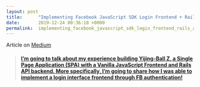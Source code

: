 ```yaml
---
layout: post
title:      "Implementing Facebook JavaScript SDK Login Frontend + Rails API Backend"
date:       2019-12-24 00:36:18 +0000
permalink:  implementing_facebook_javascript_sdk_login_frontend_rails_api_backend
---
```



Article on [Medium](https://medium.com/@fbohorqu/implementing-facebook-js-sdk-login-frontend-rails-api-backend-62bcbaa3f7da)

<blockquote class="embedly-card"><h4><a class="embedly-card" data-card-controls="0" href="https://medium.com/@fbohorqu/implementing-facebook-js-sdk-login-frontend-rails-api-backend-62bcbaa3f7da"> I’m going to talk about my experience building Yijing-Ball Z, a Single Page Application (SPA) with a Vanilla JavaScript Frontend and Rails API backend. More specifically, I’m going to share how I was able to implement a login interface frontend through FB authentication!</a>
<script async src="//cdn.embedly.com/widgets/platform.js" charset="UTF-8"></script></p></blockquote>

